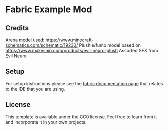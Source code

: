 # Fabric Example Mod

##  Credits
Arena model used: https://www.minecraft-schematics.com/schematic/19230/ 
Plushie/fumo model based on https://www.makeship.com/products/evil-neuro-plush
Assorted SFX from Evil Neuro 

## Setup

For setup instructions please see the [fabric documentation page](https://docs.fabricmc.net/develop/getting-started/setting-up-a-development-environment) that relates to the IDE that you are using.

## License

This template is available under the CC0 license. Feel free to learn from it and incorporate it in your own projects.
